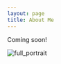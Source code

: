 ```yaml
---
layout: page
title: About Me
---
```


Coming soon!

![full_portrait](/assets/img/full_portrait.jpeg)
